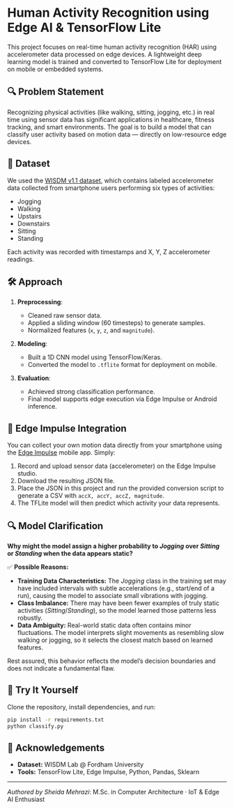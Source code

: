 # Human Activity Recognition using Edge AI & TensorFlow Lite

This project focuses on real-time human activity recognition (HAR) using accelerometer data processed on edge devices. A lightweight deep learning model is trained and converted to TensorFlow Lite for deployment on mobile or embedded systems.

## 🔍 Problem Statement

Recognizing physical activities (like walking, sitting, jogging, etc.) in real time using sensor data has significant applications in healthcare, fitness tracking, and smart environments. The goal is to build a model that can classify user activity based on motion data — directly on low-resource edge devices.

## 📂 Dataset

We used the [WISDM v1.1 dataset](https://www.cis.fordham.edu/wisdm/dataset.php), which contains labeled accelerometer data collected from smartphone users performing six types of activities:

* Jogging
* Walking
* Upstairs
* Downstairs
* Sitting
* Standing

Each activity was recorded with timestamps and X, Y, Z accelerometer readings.

## 🛠️ Approach

1. **Preprocessing**:

   * Cleaned raw sensor data.
   * Applied a sliding window (60 timesteps) to generate samples.
   * Normalized features (`x`, `y`, `z`, and `magnitude`).

2. **Modeling**:

   * Built a 1D CNN model using TensorFlow/Keras.
   * Converted the model to `.tflite` format for deployment on mobile.

3. **Evaluation**:

   * Achieved strong classification performance.
   * Final model supports edge execution via Edge Impulse or Android inference.

## 📱 Edge Impulse Integration

You can collect your own motion data directly from your smartphone using the [Edge Impulse](https://edgeimpulse.com) mobile app. Simply:

1. Record and upload sensor data (accelerometer) on the Edge Impulse studio.
2. Download the resulting JSON file.
3. Place the JSON in this project and run the provided conversion script to generate a CSV with `accX, accY, accZ, magnitude`.
4. The TFLite model will then predict which activity your data represents.

## 🔍 Model Clarification

**Why might the model assign a higher probability to *Jogging* over *Sitting* or *Standing* when the data appears static?**

✅ **Possible Reasons:**

* **Training Data Characteristics:** The *Jogging* class in the training set may have included intervals with subtle accelerations (e.g., start/end of a run), causing the model to associate small vibrations with jogging.
* **Class Imbalance:** There may have been fewer examples of truly static activities (*Sitting*/*Standing*), so the model learned those patterns less robustly.
* **Data Ambiguity:** Real-world static data often contains minor fluctuations. The model interprets slight movements as resembling slow walking or jogging, so it selects the closest match based on learned features.

Rest assured, this behavior reflects the model’s decision boundaries and does not indicate a fundamental flaw.

## 🧪 Try It Yourself

Clone the repository, install dependencies, and run:

```bash
pip install -r requirements.txt
python classify.py
```

## 🤝 Acknowledgements

* **Dataset:** WISDM Lab @ Fordham University
* **Tools:** TensorFlow Lite, Edge Impulse, Python, Pandas, Sklearn

---

*Authored by Sheida Mehrazi*: M.Sc. in Computer Architecture · IoT & Edge AI Enthusiast
